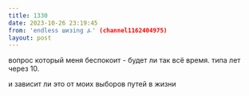 ```yaml
---
title: 1330
date: 2023-10-26 23:19:45
from: 'endless шизing ⍼' (channel1162404975)
layout: post
---
```


вопрос который меня беспокоит - будет ли так всё время. типа лет через 10.

и зависит ли это от моих выборов путей в жизни
